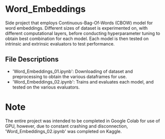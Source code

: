 # Word_Embeddings
Side project that employs Continuous-Bag-Of-Words (CBOW) model for word embeddings. Different sizes of dataset is experimented on, with different computational layers, before conducting hyperparameter tuning to obtain best combination for each model. Each model is then tested on intrinsic and extrinsic evaluators to test performance.

## File Descriptions
- 'Word_Embeddings_01.ipynb': Downloading of dataset and preprocessing to obtain the various dataframes for use.
- 'Word_Embeddings_02.ipynb': Trains and evaluates each model, and tested on the various evaluators.

# Note
The entire project was intended to be completed in Google Colab for use of GPU, however, due to constant crashing and disconnection, 'Word_Embeddings_02.ipynb' was completed on Kaggle.

